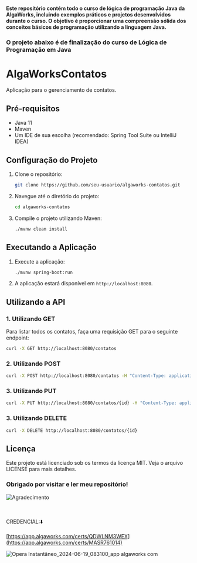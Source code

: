 #### Este repositório contém todo o curso de lógica de programação Java da AlgaWorks, incluindo exemplos práticos e projetos desenvolvidos durante o curso. O objetivo é proporcionar uma compreensão sólida dos conceitos básicos de programação utilizando a linguagem Java.

### O projeto abaixo é de finalização do curso de Lógica de Programação em Java

# AlgaWorksContatos

Aplicação para o gerenciamento de contatos.

## Pré-requisitos

- Java 11
- Maven
- Um IDE de sua escolha (recomendado: Spring Tool Suite ou IntelliJ IDEA)

## Configuração do Projeto

1. Clone o repositório:
    ```sh
    git clone https://github.com/seu-usuario/algaworks-contatos.git
    ```
2. Navegue até o diretório do projeto:
    ```sh
    cd algaworks-contatos
    ```
3. Compile o projeto utilizando Maven:
    ```sh
    ./mvnw clean install
    ```

## Executando a Aplicação

1. Execute a aplicação:
    ```sh
    ./mvnw spring-boot:run
    ```
2. A aplicação estará disponível em `http://localhost:8080`.

## Utilizando a API

### 1. Utilizando GET

Para listar todos os contatos, faça uma requisição GET para o seguinte endpoint:
```sh
curl -X GET http://localhost:8080/contatos
```


### 2. Utilizando POST
```sh
curl -X POST http://localhost:8080/contatos -H "Content-Type: application/json" -d '{"nome": "João Silva", "email": "joao.silva@example.com"}'
```


### 3. Utilizando PUT
```sh
curl -X PUT http://localhost:8080/contatos/{id} -H "Content-Type: application/json" -d '{"nome": "João Silva", "email": "joao.silva@novoemail.com"}'
```


### 3. Utilizando DELETE
```sh
curl -X DELETE http://localhost:8080/contatos/{id}
```

## Licença

Este projeto está licenciado sob os termos da licença MIT. Veja o arquivo LICENSE para mais detalhes.

### Obrigado por visitar e ler meu repositório!

![Agradecimento](https://media.giphy.com/media/xT9IgG50Fb7Mi0prBC/giphy.gif)

<br></br>
CREDENCIAL:⬇️
<br></br>
[https://app.algaworks.com/certs/QDWLNM3WEX](https://app.algaworks.com/certs/MASR761014)

![Opera Instantâneo_2024-06-19_083100_app algaworks com](https://github.com/eykemesquita/logica-de-programacao-java/assets/88750399/55ca6056-f8b1-46c2-8cbe-f6d6ff2fa7ed)




